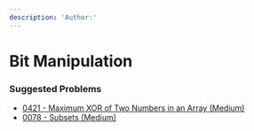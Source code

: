 ```yaml
---
description: 'Author:'
---
```


# Bit Manipulation

### Suggested Problems

* [0421 - Maximum XOR of Two Numbers in an Array (Medium)](../solutions/0400-0499/maximum-xor-of-two-numbers-in-an-array)
* [0078 - Subsets (Medium)](../solutions/0000-0099/subsets-medium)
